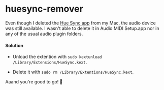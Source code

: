 # huesync-remover

Even though I deleted the [Hue Sync app](https://www2.meethue.com/en-us/entertainment/hue-sync) from my Mac, the audio device was still available. I wasn't able to delete it in Audio MIDI Setup.app nor in any of the usual audio plugin folders.

#### Solution

- Unload the extention with `sudo kextunload /Library/Extensions/HueSync.kext`.

- Delete it with `sudo rm /Library/Extentions/HueSync.kext`.

Aaand you're good to go! 🎉
